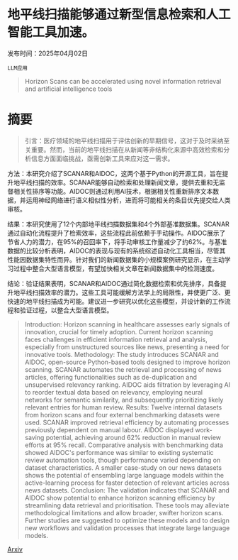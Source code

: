 # 地平线扫描能够通过新型信息检索和人工智能工具加速。

发布时间：2025年04月02日

`LLM应用`

> Horizon Scans can be accelerated using novel information retrieval and artificial intelligence tools

# 摘要

> 引言：医疗领域的地平线扫描用于评估创新的早期信号，这对于及时采纳至关重要。然而，当前的地平线扫描在从新闻等非结构化来源中高效检索和分析信息方面面临挑战，亟需创新工具来应对这一需求。

方法：本研究介绍了SCANAR和AIDOC，这两个基于Python的开源工具，旨在提升地平线扫描的效率。SCANAR能够自动检索和处理新闻文章，提供去重和无监督相关性排序等功能。AIDOC则通过利用AI技术，根据相关性重新排序文本数据，并运用神经网络进行语义相似性分析，进而将可能相关的条目优先提交给人类审核。

结果：本研究使用了12个内部地平线扫描数据集和4个外部基准数据集。SCANAR通过自动化流程提升了检索效率，这些流程此前依赖于手动操作。AIDOC展示了节省人力的潜力，在95%的召回率下，将手动审核工作量减少了约62%。与基准数据的比较分析表明，AIDOC的表现与现有的系统综述自动化工具相当，尽管其性能因数据集特性而异。针对我们的新闻数据集的小规模案例研究显示，在主动学习过程中整合大型语言模型，有望加快相关文章在新闻数据集中的检测速度。

结论：验证结果表明，SCANAR和AIDOC通过简化数据检索和优先排序，具备提升地平线扫描效率的潜力。这些工具可能缓解方法学上的局限性，并使更广泛、更快速的地平线扫描成为可能。建议进一步研究以优化这些模型，并设计新的工作流程和验证过程，以整合大型语言模型。

> Introduction: Horizon scanning in healthcare assesses early signals of innovation, crucial for timely adoption. Current horizon scanning faces challenges in efficient information retrieval and analysis, especially from unstructured sources like news, presenting a need for innovative tools. Methodology: The study introduces SCANAR and AIDOC, open-source Python-based tools designed to improve horizon scanning. SCANAR automates the retrieval and processing of news articles, offering functionalities such as de-duplication and unsupervised relevancy ranking. AIDOC aids filtration by leveraging AI to reorder textual data based on relevancy, employing neural networks for semantic similarity, and subsequently prioritizing likely relevant entries for human review. Results: Twelve internal datasets from horizon scans and four external benchmarking datasets were used. SCANAR improved retrieval efficiency by automating processes previously dependent on manual labour. AIDOC displayed work-saving potential, achieving around 62% reduction in manual review efforts at 95% recall. Comparative analysis with benchmarking data showed AIDOC's performance was similar to existing systematic review automation tools, though performance varied depending on dataset characteristics. A smaller case-study on our news datasets shows the potential of ensembling large language models within the active-learning process for faster detection of relevant articles across news datasets. Conclusion: The validation indicates that SCANAR and AIDOC show potential to enhance horizon scanning efficiency by streamlining data retrieval and prioritisation. These tools may alleviate methodological limitations and allow broader, swifter horizon scans. Further studies are suggested to optimize these models and to design new workflows and validation processes that integrate large language models.

[Arxiv](https://arxiv.org/abs/2504.01627)